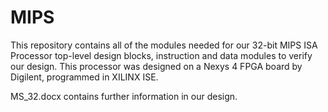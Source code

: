 # MIPS
This repository contains all of the modules needed for our 32-bit MIPS ISA Processor top-level design blocks, instruction and data modules to verify our design. This processor was designed on a Nexys 4 FPGA board by Digilent, programmed in XILINX ISE.

MS_32.docx contains further information in our design.
